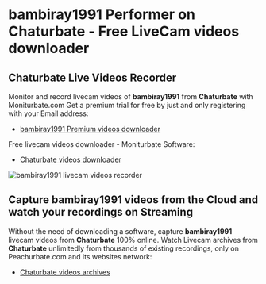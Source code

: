 # bambiray1991 Performer on Chaturbate - Free LiveCam videos downloader

## Chaturbate Live Videos Recorder

Monitor and record livecam videos of **bambiray1991** from **Chaturbate** with Moniturbate.com
Get a premium trial for free by just and only registering with your Email address:
* [bambiray1991 Premium videos downloader](https://moniturbate.com/request-demo-licence-key.html)

Free livecam videos downloader - Moniturbate Software:
* [Chaturbate videos downloader](https://moniturbate.com/moniturbate-download-software.html)

![bambiray1991 livecam videos recorder](https://peachurnet.com/templates/moniturbate-software.png)


## Capture bambiray1991 videos from the Cloud and watch your recordings on Streaming

Without the need of downloading a software, capture **bambiray1991** livecam videos from **Chaturbate** 100% online.
Watch Livecam archives from **Chaturbate** unlimitedly from thousands of existing recordings, only on Peachurbate.com and its websites network:
* [Chaturbate videos archives](https://peachurnet.com/)